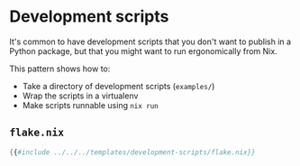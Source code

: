 # Development scripts

It's common to have development scripts that you don't want to publish in a Python package, but that you might want to run ergonomically from Nix.

This pattern shows how to:
- Take a directory of development scripts (`examples/`)
- Wrap the scripts in a virtualenv
- Make scripts runnable using `nix run`

## `flake.nix`

```nix
{{#include ../../../templates/development-scripts/flake.nix}}
```
